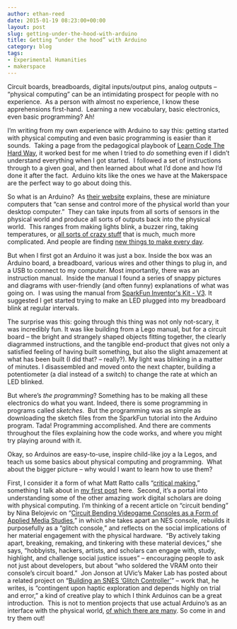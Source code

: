```yaml
---
author: ethan-reed
date: 2015-01-19 08:23:00+00:00
layout: post
slug: getting-under-the-hood-with-arduino
title: Getting “under the hood” with Arduino
category: blog
tags:
- Experimental Humanities
- makerspace
---
```


Circuit boards, breadboards, digital inputs/output pins, analog outputs – “physical computing” can be an intimidating prospect for people with no experience.  As a person with almost no experience, I know these apprehensions first-hand.  Learning a new vocabulary, basic electronics, even basic programming? Ah!

I’m writing from my own experience with Arduino to say this: getting started with physical computing and even basic programming is easier than it sounds.  Taking a page from the pedagogical playbook of [Learn Code The Hard Way](http://learncodethehardway.org/), it worked best for me when I tried to _do_ something even if I didn’t understand everything when I got started.  I followed a set of instructions through to a given goal, and then learned about what I’d done and how I’d done it after the fact.  Arduino kits like the ones we have at the Makerspace are the perfect way to go about doing this.

So what is an Arduino?  As [their website](http://arduino.cc/en/Guide/Introduction) explains, these are miniature computers that “can sense and control more of the physical world than your desktop computer.”  They can take inputs from all sorts of sensors in the physical world and produce all sorts of outputs back into the physical world.  This ranges from making lights blink, a buzzer ring, taking temperatures, or [all sorts of crazy stuff](http://playground.arduino.cc/Projects/Ideas) that is much, much more complicated. And people are finding [new things to make every day](http://www.instructables.com/id/Arduino-Projects/).

But when I first got an Arduino it was just a box. Inside the box was an Arduino board, a breadboard, various wires and other things to plug in, and a USB to connect to my computer. Most importantly, there was an instruction manual.  Inside the manual I found a series of snappy pictures and diagrams with user-friendly (and often funny) explanations of what was going on.  I was using the manual from [SparkFun Inventor's Kit - V3](https://www.sparkfun.com/products/retired/11576). It suggested I get started trying to make an LED plugged into my breadboard blink at regular intervals.

The surprise was this: going through this thing was not only not-scary, it was incredibly fun. It was like building from a Lego manual, but for a circuit board – the bright and strangely shaped objects fitting together, the clearly diagrammed instructions, and the tangible end-product that gives not only a satisfied feeling of having built something, but also the slight amazement at what has been built (I did that? – really?). My light was blinking in a matter of minutes. I disassembled and moved onto the next chapter, building a potentiometer (a dial instead of a switch) to change the rate at which an LED blinked.

But where’s _the programming_? Something has to be making all these electronics do what you want. Indeed, there is some programming in programs called _sketches_.  But the programming was as simple as downloading the sketch files from the SparkFun tutorial into the Arduino program. Tada! Programming accomplished. And there are comments throughout the files explaining how the code works, and where you might try playing around with it.

Okay, so Arduinos are easy-to-use, inspire child-like joy a la Legos, and teach us some basics about physical computing and programming.  What about the bigger picture – why would I want to learn how to use them?

First, I consider it a form of what Matt Ratto calls “[critical making](http://www.tandfonline.com/doi/pdf/10.1080/01972243.2011.583819),” something I talk about in [my first post](http://scholarslab.org/experimental-humanities/come-explore-the-makerspace/) here.  Second, it’s a portal into understanding some of the other amazing work digital scholars are doing with physical computing. I’m thinking of a recent article on “circuit bending” by Nina Belojevic on “[Circuit Bending Videogame Consoles as a Form of Applied Media Studies](http://www.nanocrit.com/issues/5/circuit-bending-videogame-consoles-form-applied-media-studies),” in which she takes apart an NES console, rebuilds it purposefully as a “glitch console,” and reflects on the social implications of her material engagement with the physical hardware.  “By actively taking apart, breaking, remaking, and tinkering with these material devices,” she says, “hobbyists, hackers, artists, and scholars can engage with, study, highlight, and challenge social justice issues” – encouraging people to ask not just about developers, but about “who soldered the VRAM onto their console’s circuit board.”  Jon Jonson at UVic’s Maker Lab has posted about a related project on “[Building an SNES ‘Glitch Controller’](http://maker.uvic.ca/snes/)” – work that, he writes, is “contingent upon haptic exploration and depends highly on trial and error,” a kind of creative play to which I think Arduinos can be a great introduction.  This is not to mention projects that use actual Arduino’s as an interface with the physical world, [of which there are many](http://www.instructables.com/id/20-Unbelievable-Arduino-Projects/). So come in and try them out!
